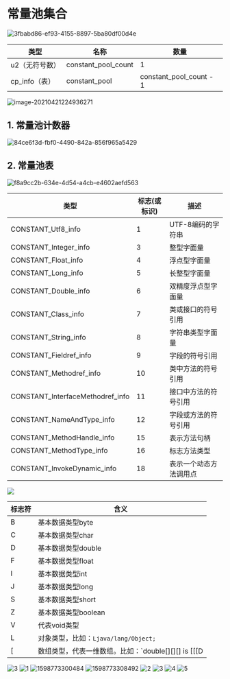 # 常量池集合

![3fbabd86-ef93-4155-8897-5ba80df00d4e](https://gitee.com/vectorx/ImageCloud/raw/master/img/20210421224757.png)

| 类型           | 名称                | 数量                    |
| -------------- | ------------------- | ----------------------- |
| u2（无符号数） | constant_pool_count | 1                       |
| cp_info（表）  | constant_pool       | constant_pool_count - 1 |

![image-20210421224936271](https://gitee.com/vectorx/ImageCloud/raw/master/img/20210421224936.png)

## 1. 常量池计数器

![84ce6f3d-fbf0-4490-842a-856f965a5429](https://gitee.com/vectorx/ImageCloud/raw/master/img/20210421225252.png)

## 2. 常量池表

![f8a9cc2b-634e-4d54-a4cb-e4602aefd563](https://gitee.com/vectorx/ImageCloud/raw/master/img/20210421225417.png)

| 类型                             | 标志(或标识) | 描述                   |
| -------------------------------- | ------------ | ---------------------- |
| CONSTANT_Utf8_info               | 1            | UTF-8编码的字符串      |
| CONSTANT_Integer_info            | 3            | 整型字面量             |
| CONSTANT_Float_info              | 4            | 浮点型字面量           |
| CONSTANT_Long_info               | 5            | 长整型字面量           |
| CONSTANT_Double_info             | 6            | 双精度浮点型字面量     |
| CONSTANT_Class_info              | 7            | 类或接口的符号引用     |
| CONSTANT_String_info             | 8            | 字符串类型字面量       |
| CONSTANT_Fieldref_info           | 9            | 字段的符号引用         |
| CONSTANT_Methodref_info          | 10           | 类中方法的符号引用     |
| CONSTANT_InterfaceMethodref_info | 11           | 接口中方法的符号引用   |
| CONSTANT_NameAndType_info        | 12           | 字段或方法的符号引用   |
| CONSTANT_MethodHandle_info       | 15           | 表示方法句柄           |
| CONSTANT_MethodType_info         | 16           | 标志方法类型           |
| CONSTANT_InvokeDynamic_info      | 18           | 表示一个动态方法调用点 |

![](https://gitee.com/vectorx/ImageCloud/raw/master/img/20210421225700.png)

| 标志符 | 含义                                                |
| ------ | --------------------------------------------------- |
| B      | 基本数据类型byte                                    |
| C      | 基本数据类型char                                    |
| D      | 基本数据类型double                                  |
| F      | 基本数据类型float                                   |
| I      | 基本数据类型int                                     |
| J      | 基本数据类型long                                    |
| S      | 基本数据类型short                                   |
| Z      | 基本数据类型boolean                                 |
| V      | 代表void类型                                        |
| L      | 对象类型，比如：`Ljava/lang/Object;`                |
| [      | 数组类型，代表一维数组。比如：`double[][][] is [[[D |

![3](https://gitee.com/vectorx/ImageCloud/raw/master/img/20210421230200.png)
![1](https://gitee.com/vectorx/ImageCloud/raw/master/img/20210421230422.png)
![1598773300484](https://gitee.com/vectorx/ImageCloud/raw/master/img/1598773300484.png)
![1598773308492](https://gitee.com/vectorx/ImageCloud/raw/master/img/1598773308492.png)
![2](https://gitee.com/vectorx/ImageCloud/raw/master/img/20210421230442.png)
![3](https://gitee.com/vectorx/ImageCloud/raw/master/img/20210421230448.png)
![4](https://gitee.com/vectorx/ImageCloud/raw/master/img/20210421230455.png)
![5](https://gitee.com/vectorx/ImageCloud/raw/master/img/20210421230500.png)